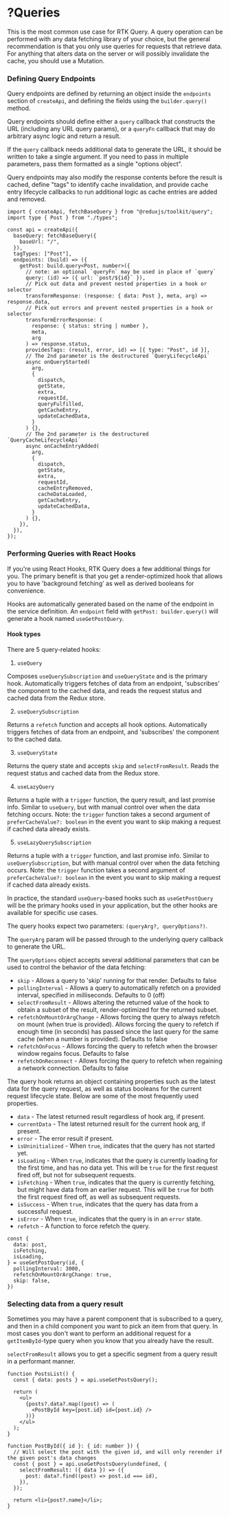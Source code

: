 # ?Queries

This is the most common use case for RTK Query. A query operation can be performed with any data fetching library of your choice, but the general recommendation is that you only use queries for requests that retrieve data. For anything that alters data on the server or will possibly invalidate the cache, you should use a Mutation.

### Defining Query Endpoints

Query endpoints are defined by returning an object inside the `endpoints` section of `createApi`, and defining the fields using the `builder.query()` method.

Query endpoints should define either a `query` callback that constructs the URL (including any URL query params), or a `queryFn` callback that may do arbitrary async logic and return a result.

If the `query` callback needs additional data to generate the URL, it should be written to take a single argument. If you need to pass in multiple parameters, pass them formatted as a single "options object".

Query endpoints may also modify the response contents before the result is cached, define "tags" to identify cache invalidation, and provide cache entry lifecycle callbacks to run additional logic as cache entries are added and removed.

~~~
import { createApi, fetchBaseQuery } from "@reduxjs/toolkit/query";
import type { Post } from "./types";

const api = createApi({
  baseQuery: fetchBaseQuery({
    baseUrl: "/",
  }),
  tagTypes: ["Post"],
  endpoints: (build) => ({
    getPost: build.query<Post, number>({
      // note: an optional `queryFn` may be used in place of `query`
      query: (id) => ({ url: `post/${id}` }),
      // Pick out data and prevent nested properties in a hook or selector
      transformResponse: (response: { data: Post }, meta, arg) => response.data,
      // Pick out errors and prevent nested properties in a hook or selector
      transformErrorResponse: (
        response: { status: string | number },
        meta,
        arg
      ) => response.status,
      providesTags: (result, error, id) => [{ type: "Post", id }],
      // The 2nd parameter is the destructured `QueryLifecycleApi`
      async onQueryStarted(
        arg,
        {
          dispatch,
          getState,
          extra,
          requestId,
          queryFulfilled,
          getCacheEntry,
          updateCachedData,
        }
      ) {},
      // The 2nd parameter is the destructured `QueryCacheLifecycleApi`
      async onCacheEntryAdded(
        arg,
        {
          dispatch,
          getState,
          extra,
          requestId,
          cacheEntryRemoved,
          cacheDataLoaded,
          getCacheEntry,
          updateCachedData,
        }
      ) {},
    }),
  }),
});
~~~

### Performing Queries with React Hooks

If you're using React Hooks, RTK Query does a few additional things for you. The primary benefit is that you get a render-optimized hook that allows you to have 'background fetching' as well as derived booleans for convenience.

Hooks are automatically generated based on the name of the endpoint in the service definition. An `endpoint` field with `getPost: builder.query()` will generate a hook named `useGetPostQuery`.

#### Hook types

There are 5 query-related hooks:

1. `useQuery`

Composes `useQuerySubscription` and `useQueryState` and is the primary hook. Automatically triggers fetches of data from an endpoint, 'subscribes' the component to the cached data, and reads the request status and cached data from the Redux store.

2. `useQuerySubscription`

Returns a `refetch` function and accepts all hook options. Automatically triggers fetches of data from an endpoint, and 'subscribes' the component to the cached data.

3. `useQueryState`

Returns the query state and accepts `skip` and `selectFromResult`. Reads the request status and cached data from the Redux store.

4. `useLazyQuery`

Returns a tuple with a `trigger` function, the query result, and last promise info. Similar to `useQuery`, but with manual control over when the data fetching occurs. Note: the `trigger` function takes a second argument of `preferCacheValue?: boolean` in the event you want to skip making a request if cached data already exists.

5. `useLazyQuerySubscription`

Returns a tuple with a `trigger` function, and last promise info. Similar to `useQuerySubscription`, but with manual control over when the data fetching occurs. Note: the `trigger` function takes a second argument of `preferCacheValue?: boolean` in the event you want to skip making a request if cached data already exists.

In practice, the standard `useQuery`-based hooks such as `useGetPostQuery` will be the primary hooks used in your application, but the other hooks are available for specific use cases.

The query hooks expect two parameters: `(queryArg?, queryOptions?)`.

The `queryArg` param will be passed through to the underlying query callback to generate the URL.

The `queryOptions` object accepts several additional parameters that can be used to control the behavior of the data fetching:

* `skip` - Allows a query to 'skip' running for that render. Defaults to false
* `pollingInterval` - Allows a query to automatically refetch on a provided interval, specified in milliseconds. Defaults to 0 (off)
* `selectFromResult` - Allows altering the returned value of the hook to obtain a subset of the result, render-optimized for the returned subset.
* `refetchOnMountOrArgChange` - Allows forcing the query to always refetch on mount (when true is provided). Allows forcing the query to refetch if enough time (in seconds) has passed since the last query for the same cache (when a number is provided). Defaults to false
* `refetchOnFocus` - Allows forcing the query to refetch when the browser window regains focus. Defaults to false
* `refetchOnReconnect` - Allows forcing the query to refetch when regaining a network connection. Defaults to false

The query hook returns an object containing properties such as the latest data for the query request, as well as status booleans for the current request lifecycle state. Below are some of the most frequently used properties.

* `data` - The latest returned result regardless of hook arg, if present.
* `currentData` - The latest returned result for the current hook arg, if present.
* `error` - The error result if present.
* `isUninitialized` - When `true`, indicates that the query has not started yet.
* `isLoading` - When `true`, indicates that the query is currently loading for the first time, and has no data yet. This will be `true` for the first request fired off, but not for subsequent requests.
* `isFetching` - When `true`, indicates that the query is currently fetching, but might have data from an earlier request. This will be `true` for both the first request fired off, as well as subsequent requests.
* `isSuccess` - When `true`, indicates that the query has data from a successful request.
* `isError` - When `true`, indicates that the query is in an `error` state.
* `refetch` - A function to force refetch the query.

~~~
const {
  data: post,
  isFetching,
  isLoading,
} = useGetPostQuery(id, {
  pollingInterval: 3000,
  refetchOnMountOrArgChange: true,
  skip: false,
})
~~~

### Selecting data from a query result

Sometimes you may have a parent component that is subscribed to a query, and then in a child component you want to pick an item from that query. In most cases you don't want to perform an additional request for a `getItemById`-type query when you know that you already have the result.

`selectFromResult` allows you to get a specific segment from a query result in a performant manner.

~~~
function PostsList() {
  const { data: posts } = api.useGetPostsQuery();

  return (
    <ul>
      {posts?.data?.map((post) => (
        <PostById key={post.id} id={post.id} />
      ))}
    </ul>
  );
}

function PostById({ id }: { id: number }) {
  // Will select the post with the given id, and will only rerender if the given post's data changes
  const { post } = api.useGetPostsQuery(undefined, {
    selectFromResult: ({ data }) => ({
      post: data?.find((post) => post.id === id),
    }),
  });

  return <li>{post?.name}</li>;
}
~~~
